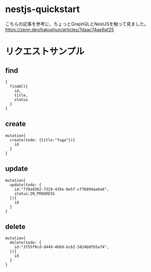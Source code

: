 # nestjs-quickstart

こちらの記事を参考に、ちょっとGraphQLとNestJSを触って見ました。
https://zenn.dev/hakushun/articles/7daac74ae9af25

# リクエストサンプル

## find

```
{
  findAll{
    id,
    title,
    status
  }
}
```

## create

```
mutation{
  create(todo: {title:"fuga"}){
    id
  }
}
```

## update

```
mutation{
  update(todo: {
    id:"770ad362-7329-435e-8e5f-cf76894aa0a6",
    status:IN_PROGRESS
  }){
    id
  }
}
```

## delete

```
mutation{
  delete(todo: {
    id:"3f55f9cd-d449-4bb9-bc62-5824b8fb5a74",
  }){
    id
  }
}
```
